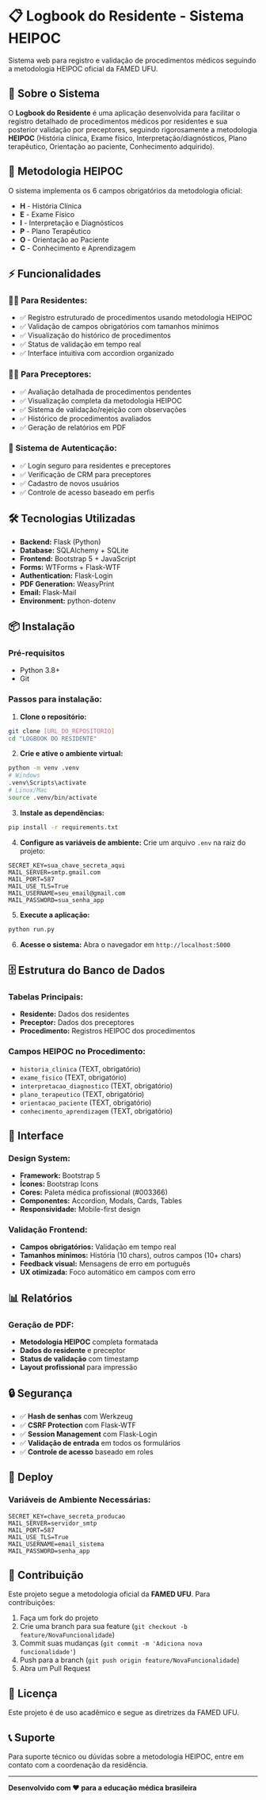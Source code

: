 # 📋 Logbook do Residente - Sistema HEIPOC

Sistema web para registro e validação de procedimentos médicos seguindo a metodologia HEIPOC oficial da FAMED UFU.

## 🏥 Sobre o Sistema

O **Logbook do Residente** é uma aplicação desenvolvida para facilitar o registro detalhado de procedimentos médicos por residentes e sua posterior validação por preceptores, seguindo rigorosamente a metodologia **HEIPOC** (História clínica, Exame físico, Interpretação/diagnósticos, Plano terapêutico, Orientação ao paciente, Conhecimento adquirido).

## 🎯 Metodologia HEIPOC

O sistema implementa os 6 campos obrigatórios da metodologia oficial:

- **H** - História Clínica
- **E** - Exame Físico  
- **I** - Interpretação e Diagnósticos
- **P** - Plano Terapêutico
- **O** - Orientação ao Paciente
- **C** - Conhecimento e Aprendizagem

## ⚡ Funcionalidades

### 👨‍⚕️ Para Residentes:
- ✅ Registro estruturado de procedimentos usando metodologia HEIPOC
- ✅ Validação de campos obrigatórios com tamanhos mínimos
- ✅ Visualização do histórico de procedimentos
- ✅ Status de validação em tempo real
- ✅ Interface intuitiva com accordion organizado

### 👩‍⚕️ Para Preceptores:
- ✅ Avaliação detalhada de procedimentos pendentes
- ✅ Visualização completa da metodologia HEIPOC
- ✅ Sistema de validação/rejeição com observações
- ✅ Histórico de procedimentos avaliados
- ✅ Geração de relatórios em PDF

### 🔐 Sistema de Autenticação:
- ✅ Login seguro para residentes e preceptores
- ✅ Verificação de CRM para preceptores
- ✅ Cadastro de novos usuários
- ✅ Controle de acesso baseado em perfis

## 🛠️ Tecnologias Utilizadas

- **Backend:** Flask (Python)
- **Database:** SQLAlchemy + SQLite
- **Frontend:** Bootstrap 5 + JavaScript
- **Forms:** WTForms + Flask-WTF
- **Authentication:** Flask-Login
- **PDF Generation:** WeasyPrint
- **Email:** Flask-Mail
- **Environment:** python-dotenv

## 📦 Instalação

### Pré-requisitos
- Python 3.8+
- Git

### Passos para instalação:

1. **Clone o repositório:**
```bash
git clone [URL_DO_REPOSITORIO]
cd "LOGBOOK DO RESIDENTE"
```

2. **Crie e ative o ambiente virtual:**
```bash
python -m venv .venv
# Windows
.venv\Scripts\activate
# Linux/Mac
source .venv/bin/activate
```

3. **Instale as dependências:**
```bash
pip install -r requirements.txt
```

4. **Configure as variáveis de ambiente:**
Crie um arquivo `.env` na raiz do projeto:
```env
SECRET_KEY=sua_chave_secreta_aqui
MAIL_SERVER=smtp.gmail.com
MAIL_PORT=587
MAIL_USE_TLS=True
MAIL_USERNAME=seu_email@gmail.com
MAIL_PASSWORD=sua_senha_app
```

5. **Execute a aplicação:**
```bash
python run.py
```

6. **Acesse o sistema:**
Abra o navegador em `http://localhost:5000`

## 🗄️ Estrutura do Banco de Dados

### Tabelas Principais:
- **Residente:** Dados dos residentes
- **Preceptor:** Dados dos preceptores  
- **Procedimento:** Registros HEIPOC dos procedimentos

### Campos HEIPOC no Procedimento:
- `historia_clinica` (TEXT, obrigatório)
- `exame_fisico` (TEXT, obrigatório)
- `interpretacao_diagnostico` (TEXT, obrigatório)
- `plano_terapeutico` (TEXT, obrigatório)
- `orientacao_paciente` (TEXT, obrigatório)
- `conhecimento_aprendizagem` (TEXT, obrigatório)

## 🎨 Interface

### Design System:
- **Framework:** Bootstrap 5
- **Ícones:** Bootstrap Icons
- **Cores:** Paleta médica profissional (#003366)
- **Componentes:** Accordion, Modals, Cards, Tables
- **Responsividade:** Mobile-first design

### Validação Frontend:
- **Campos obrigatórios:** Validação em tempo real
- **Tamanhos mínimos:** História (10 chars), outros campos (10+ chars)
- **Feedback visual:** Mensagens de erro em português
- **UX otimizada:** Foco automático em campos com erro

## 📊 Relatórios

### Geração de PDF:
- **Metodologia HEIPOC** completa formatada
- **Dados do residente** e preceptor
- **Status de validação** com timestamp
- **Layout profissional** para impressão

## 🔒 Segurança

- ✅ **Hash de senhas** com Werkzeug
- ✅ **CSRF Protection** com Flask-WTF  
- ✅ **Session Management** com Flask-Login
- ✅ **Validação de entrada** em todos os formulários
- ✅ **Controle de acesso** baseado em roles

## 🚀 Deploy

### Variáveis de Ambiente Necessárias:
```env
SECRET_KEY=chave_secreta_producao
MAIL_SERVER=servidor_smtp
MAIL_PORT=587
MAIL_USE_TLS=True
MAIL_USERNAME=email_sistema
MAIL_PASSWORD=senha_app
```

## 🤝 Contribuição

Este projeto segue a metodologia oficial da **FAMED UFU**. Para contribuições:

1. Faça um fork do projeto
2. Crie uma branch para sua feature (`git checkout -b feature/NovaFuncionalidade`)
3. Commit suas mudanças (`git commit -m 'Adiciona nova funcionalidade'`)
4. Push para a branch (`git push origin feature/NovaFuncionalidade`)
5. Abra um Pull Request

## 📄 Licença

Este projeto é de uso acadêmico e segue as diretrizes da FAMED UFU.

## 📞 Suporte

Para suporte técnico ou dúvidas sobre a metodologia HEIPOC, entre em contato com a coordenação da residência.

---

**Desenvolvido com ❤️ para a educação médica brasileira**
